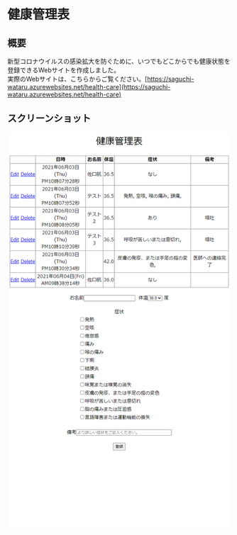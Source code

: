 # 健康管理表
## 概要
新型コロナウイルスの感染拡大を防ぐために、いつでもどこからでも健康状態を登録できるWebサイトを作成しました。  
実際のWebサイトは、こちらからご覧ください。[https://saguchi-wataru.azurewebsites.net/health-care](https://saguchi-wataru.azurewebsites.net/health-care)

## スクリーンショット
![スクリーンショット](https://github.com/SaguchiWataru/health-care/blob/main/sources/screen.png?raw=true)
